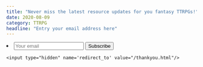 ```yaml
---
title: "Never miss the latest resource updates for you fantasy TTRPGs!"
date: 2020-08-09
category: TTRPG
headline: "Entry your email address here"
---
```


<form action="https://getsimpleform.com/messages?form_api_token=myapitoken" method="post">
    <li class="contact-li">
        <input type="email" placeholder="Your email" id="email"/>
        <input type="submit" value="Subscribe" id="submit"/>
    </li>

   <!-- the redirect_to is optional, the form will redirect to the referrer on submission -->
    <input type="hidden" name='redirect_to' value="/thankyou.html"/>
</form>


